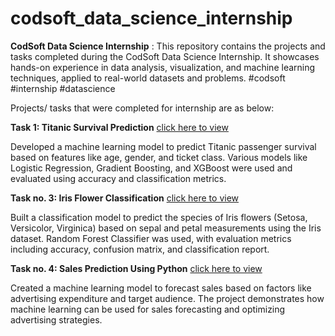 # codsoft_data_science_internship
**CodSoft Data Science Internship** : This repository contains the projects and tasks completed during the CodSoft Data Science Internship. It showcases hands-on experience in data analysis, visualization, and machine learning techniques, applied to real-world datasets and problems. #codsoft #internship #datascience



Projects/ tasks that were completed for internship are as below:

**Task 1: Titanic Survival Prediction**
[click here to view](./codsoft_taskno1)

Developed a machine learning model to predict Titanic passenger survival based on features like age, gender, and ticket class. Various models like Logistic Regression, Gradient Boosting, and XGBoost were used and evaluated using accuracy and classification metrics.


**Task no. 3: Iris Flower Classification**
[click here to view](./codsoft_taskno3)

Built a classification model to predict the species of Iris flowers (Setosa, Versicolor, Virginica) based on sepal and petal measurements using the Iris dataset. Random Forest Classifier was used, with evaluation metrics including accuracy, confusion matrix, and classification report.


**Task no. 4: Sales Prediction Using Python**
[click here to view](./codsoft_taskno4)

Created a machine learning model to forecast sales based on factors like advertising expenditure and target audience. The project demonstrates how machine learning can be used for sales forecasting and optimizing advertising strategies.
